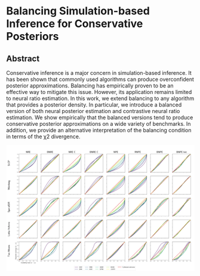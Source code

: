 # Balancing Simulation-based Inference for Conservative Posteriors

## Abstract
Conservative inference is a major concern in simulation-based inference. It has been shown that commonly used algorithms can produce overconfident posterior approximations. Balancing has empirically proven to be an effective way to mitigate this issue. However, its application remains limited to neural ratio estimation. In this work, we extend balancing to any algorithm that provides a posterior density. In particular, we introduce a balanced version of both neural posterior estimation and contrastive neural ratio estimation. We show empirically that the balanced versions tend to produce conservative posterior approximations on a wide variety of benchmarks. In addition, we provide an alternative interpretation of the balancing condition in terms of the χ2 divergence.

<img src=".github/coverage_2.png">
